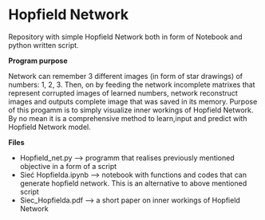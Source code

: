 # Hopfield Network
Repository with simple Hopfield Network both in form of Notebook and python written script.

**Program purpose**

Network can remember 3 different images (in form of star drawings)  of numbers: 1, 2, 3. Then, on by feeding the network incomplete matrixes that represent corrupted images of learned numbers, network reconstruct images and outputs  complete image that was saved in its memory. Purpose of this progamm is to simply visualize inner workings of Hopfield Network. By no mean it is a comprehensive method to learn,input and predict with Hopfield Network model.

**Files**

+ Hopfield_net.py --> programm that realises previously mentioned objective in a form of a script
+ Sieć Hopfielda.ipynb --> notebook with functions and codes that can generate hopfield network. This is an alternative to above mentioned script
+ Siec_Hopfielda.pdf --> a short paper on inner workings of Hopfield Network
